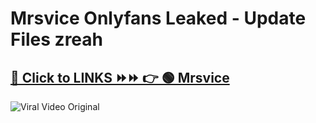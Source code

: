 
 # Mrsvice Onlyfans Leaked - Update Files zreah

## <h2><a href="https://clipsfans.com/Mrsvice&ref=git">🔗 Click to LINKS ⏩⏩ 👉 🟢 Mrsvice </a></h2>

<a href="https://clipsfans.com/Mrsvice&ref=git" rel="nofollow" data-target="animated-image.originalLink"><img src="https://i.ibb.co.com/xMMVF88/686577567.gif" alt="Viral Video Original" style="max-width: 100%; display: inline-block;" data-target="animated-image.originalImage"></a>

